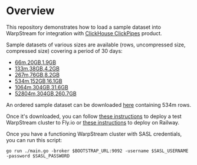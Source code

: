 # Overview

This repository demonstrates how to load a sample dataset into WarpStream for integration with [ClickHouse ClickPipes](https://clickhouse.com/cloud/clickpipes) product.

Sample datasets of various sizes are available (rows, uncompressed size, compressed size) covering a period of 30 days:

- [66m,20GB,1.9GB](https://datasets-documentation.s3.eu-west-3.amazonaws.com/http_logs/data-66.csv.gz)
- [133m,38GB,4.2GB](https://datasets-documentation.s3.eu-west-3.amazonaws.com/http_logs/data-133.csv.gz)
- [267m,76GB,8.2GB](https://datasets-documentation.s3.eu-west-3.amazonaws.com/http_logs/data-267.csv.gz)
- [534m,152GB,16.1GB](https://datasets-documentation.s3.eu-west-3.amazonaws.com/http_logs/data-534.csv.gz)
- [1064m,304GB,31.6GB](https://datasets-documentation.s3.eu-west-3.amazonaws.com/http_logs/data-1064.csv.gz)
- [52804m,304GB,260.7GB](https://datasets-documentation.s3.eu-west-3.amazonaws.com/http_logs/data-5280.csv.gz)

An ordered sample dataset can be downloaded [here](https://datasets-documentation.s3.eu-west-3.amazonaws.com/http_logs/logs-534.csv.gz) containing 534m rows.

Once it's downloaded, you can follow [these instructions](https://github.com/warpstreamlabs/warpstream-fly-io-template) to deploy a test WarpStream cluster to Fly.io or [these instructions](https://railway.app/template/30Xa3Y?referralCode=kKBYG0) to deploy on Railway.

Once you have a functioning WarpStream cluster with SASL credentials, you can run this script:

```
go run ./main.go -broker $BOOTSTRAP_URL:9092 -username $SASL_USERNAME -password $SASL_PASSWORD
```

